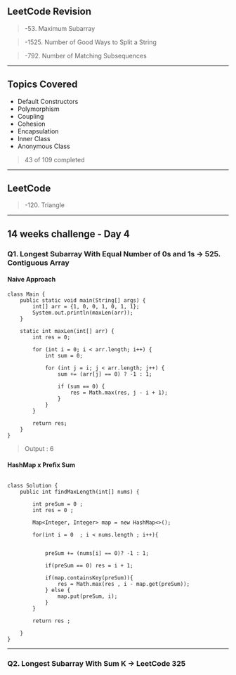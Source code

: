 ## LeetCode Revision

> -53. Maximum Subarray

> -1525. Number of Good Ways to Split a String

> -792. Number of Matching Subsequences

---

## Topics Covered

- Default Constructors
- Polymorphism
- Coupling
- Cohesion
- Encapsulation
- Inner Class
- Anonymous Class

> 43 of 109 completed

---

## LeetCode

> -120. Triangle

---

## 14 weeks challenge - Day 4

### Q1. Longest Subarray With Equal Number of 0s and 1s -> 525. Contiguous Array

#### Naive Approach

```NaiveApproach []
class Main {
    public static void main(String[] args) {
        int[] arr = {1, 0, 0, 1, 0, 1, 1};
        System.out.println(maxLen(arr));
    }

    static int maxLen(int[] arr) {
        int res = 0;

        for (int i = 0; i < arr.length; i++) {
            int sum = 0;

            for (int j = i; j < arr.length; j++) {
                sum += (arr[j] == 0) ? -1 : 1;

                if (sum == 0) {
                    res = Math.max(res, j - i + 1);
                }
            }
        }

        return res;
    }
}

```

> Output : 6

#### HashMap x Prefix Sum

```HashMap []

class Solution {
    public int findMaxLength(int[] nums) {

        int preSum = 0 ;
        int res = 0 ;

        Map<Integer, Integer> map = new HashMap<>();

        for(int i = 0  ; i < nums.length ; i++){


            preSum += (nums[i] == 0)? -1 : 1;

            if(preSum == 0) res = i + 1;

            if(map.containsKey(preSum)){
                res = Math.max(res , i - map.get(preSum));
            } else {
                map.put(preSum, i);
            }
        }

        return res ;

    }
}
```

---

### Q2. Longest Subarray With Sum K -> LeetCode 325
